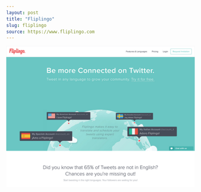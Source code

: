 ```yaml
---
layout: post
title: "Fliplingo"
slug: fliplingo
source: https://www.fliplingo.com
---
```


<img src="/assets/img/screenshots/fliplingo.jpg">
